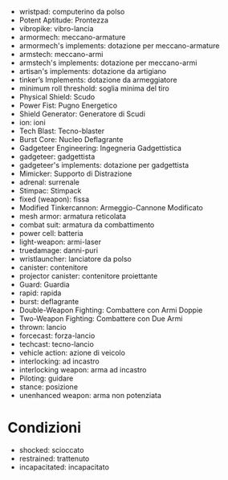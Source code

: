 - wristpad: computerino da polso
- Potent Aptitude: Prontezza
- vibropike: vibro-lancia
- armormech: meccano-armature
- armormech's implements: dotazione per meccano-armature
- armstech: meccano-armi
- armstech's implements: dotazione per meccano-armi
- artisan's implements: dotazione da artigiano
- tinker’s Implements: dotazione da armeggiatore
- minimum roll threshold: soglia minima del tiro
- Physical Shield: Scudo
- Power Fist: Pugno Energetico
- Shield Generator: Generatore di Scudi
- ion: ioni
- Tech Blast: Tecno-blaster
- Burst Core: Nucleo Deflagrante
- Gadgeteer Engineering: Ingegneria Gadgettistica
- gadgeteer: gadgettista
- gadgeteer's implements: dotazione per gadgettista
- Mimicker: Supporto di Distrazione
- adrenal: surrenale
- Stimpac: Stimpack
- fixed (weapon): fissa
- Modified Tinkercannon: Armeggio-Cannone Modificato
- mesh armor: armatura reticolata
- combat suit: armatura da combattimento
- power cell: batteria
- light-weapon: armi-laser
- truedamage: danni-puri
- wristlauncher: lanciatore da polso
- canister: contenitore
- projector canister: contenitore proiettante
- Guard: Guardia
- rapid: rapida
- burst: deflagrante
- Double-Weapon Fighting: Combattere con Armi Doppie
- Two-Weapon Fighting: Combattere con Due Armi
- thrown: lancio
- forcecast: forza-lancio
- techcast: tecno-lancio
- vehicle action: azione di veicolo
- interlocking: ad incastro
- interlocking weapon: arma ad incastro
- Piloting: guidare
- stance: posizione
- unenhanced weapon: arma non potenziata

# Condizioni
- shocked: scioccato
- restrained: trattenuto
- incapacitated: incapacitato